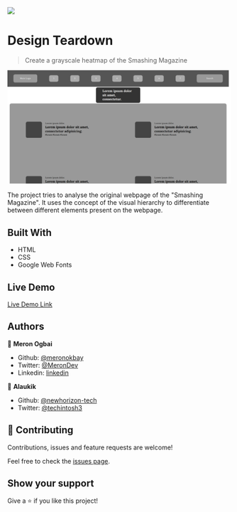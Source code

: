 ![](https://img.shields.io/badge/Microverse-blueviolet)

# Design Teardown

> Create a grayscale heatmap of the Smashing Magazine

![screenshot](./app_screenshot.png)

The project tries to analyse the original webpage of the "Smashing Magazine".
It uses the concept of the visual hierarchy to differentiate between different elements present on the webpage.

## Built With

- HTML
- CSS
- Google Web Fonts

## Live Demo

[Live Demo Link](https://newhorizon-tech.github.io/design-teardown/)


## Authors

👤 **Meron Ogbai**

- Github: [@meronokbay](https://github.com/meronokbay)
- Twitter: [@MeronDev](https://twitter.com/MeronDev)
- Linkedin: [linkedin](https://linkedin.com/in/meron-ogbai-467414198/)

👤 **Alaukik**

- Github: [@newhorizon-tech](https://github.com/newhorizon-tech)
- Twitter: [@techintosh3](https://twitter.com/techintosh3)

## 🤝 Contributing

Contributions, issues and feature requests are welcome!

Feel free to check the [issues page](issues/).

## Show your support

Give a ⭐️ if you like this project!
